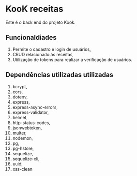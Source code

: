 # KooK receitas

Este é o back end do projeto Kook.

## Funcionaldiades

1. Permite o cadastro e login de usuários,
1. CRUD relacionado às receitas,
1. Utilização de tokens para realizar a verificação
   de usuários.

## Dependências utilizadas utilizadas

1. bcrypt,
1. cors,
1. dotenv,
1. express,
1. express-async-errors,
1. express-validator,
1. helmet,
1. http-status-codes,
1. jsonwebtoken,
1. multer,
1. nodemon,
1. pg,
1. pg-hstore,
1. sequelize,
1. sequelize-cli,
1. uuid,
1. xss-clean
